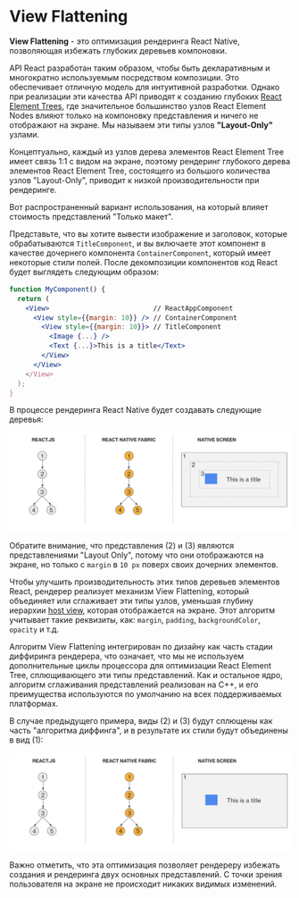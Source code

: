 # View Flattening

**View Flattening** - это оптимизация рендеринга React Native, позволяющая избежать глубоких деревьев компоновки.

API React разработан таким образом, чтобы быть декларативным и многократно используемым посредством композиции. Это обеспечивает отличную модель для интуитивной разработки. Однако при реализации эти качества API приводят к созданию глубоких [React Element Trees](architecture-glossary.md#react-element-tree-and-react-element), где значительное большинство узлов React Element Nodes влияют только на компоновку представления и ничего не отображают на экране. Мы называем эти типы узлов **"Layout-Only"** узлами.

Концептуально, каждый из узлов дерева элементов React Element Tree имеет связь 1:1 с видом на экране, поэтому рендеринг глубокого дерева элементов React Element Tree, состоящего из большого количества узлов "Layout-Only", приводит к низкой производительности при рендеринге.

Вот распространенный вариант использования, на который влияет стоимость представлений "Только макет".

Представьте, что вы хотите вывести изображение и заголовок, которые обрабатываются `TitleComponent`, и вы включаете этот компонент в качестве дочернего компонента `ContainerComponent`, который имеет некоторые стили полей. После декомпозиции компонентов код React будет выглядеть следующим образом:

```jsx
function MyComponent() {
  return (
    <View>                          // ReactAppComponent
      <View style={{margin: 10}} /> // ContainerComponent
        <View style={{margin: 10}}> // TitleComponent
          <Image {...} />
          <Text {...}>This is a title</Text>
        </View>
      </View>
    </View>
  );
}
```

В процессе рендеринга React Native будет создавать следующие деревья:

![Diagram one](diagram-one.png)

Обратите внимание, что представления (2) и (3) являются представлениями "Layout Only", потому что они отображаются на экране, но только с `margin` в `10 px` поверх своих дочерних элементов.

Чтобы улучшить производительность этих типов деревьев элементов React, рендерер реализует механизм View Flattening, который объединяет или сглаживает эти типы узлов, уменьшая глубину иерархии [host view](architecture-glossary.md#host-view-tree-and-host-view), которая отображается на экране. Этот алгоритм учитывает такие реквизиты, как: `margin`, `padding`, `backgroundColor`, `opacity` и т.д.

Алгоритм View Flattening интегрирован по дизайну как часть стадии диффиринга рендерера, что означает, что мы не используем дополнительные циклы процессора для оптимизации React Element Tree, сплющивающего эти типы представлений. Как и остальное ядро, алгоритм сглаживания представлений реализован на C++, и его преимущества используются по умолчанию на всех поддерживаемых платформах.

В случае предыдущего примера, виды (2) и (3) будут сплющены как часть "алгоритма диффинга", и в результате их стили будут объединены в вид (1):

![Диаграмма два](diagram-two.png)

Важно отметить, что эта оптимизация позволяет рендереру избежать создания и рендеринга двух основных представлений. С точки зрения пользователя на экране не происходит никаких видимых изменений.

